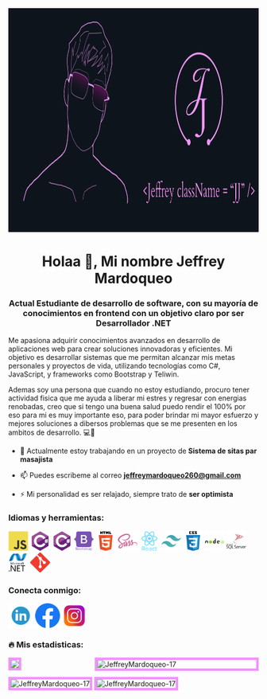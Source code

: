 <head>
 <link rel="stylesheet" href="style.css">
<link>
</head>
<div class = "header">
<div class = "imgenes">
<img class = "perfil"src="./PROPUESTA1.svg" alt="Mi silueta" width="900" height="450" >  </div>
</div>
<h1 align="center">Holaa 👋, Mi nombre Jeffrey Mardoqueo</h1>
<h3 align="center">Actual Estudiante de desarrollo de software, con su mayoría de conocimientos en frontend con un objetivo claro por ser Desarrollador .NET </h3>
<p>Me apasiona adquirir conocimientos avanzados en desarrollo de aplicaciones web para crear soluciones innovadoras y eficientes. Mi objetivo es desarrollar sistemas que me permitan alcanzar mis metas personales y proyectos de vida, utilizando tecnologías como C#, JavaScript, y frameworks como Bootstrap y Teliwin.</p>
<p>Ademas soy una persona que cuando no estoy estudiando, procuro tener actividad fisica que me ayuda a liberar mi estres y regresar con energias renobadas, creo que si tengo una buena salud puedo rendir el 100% por eso para mi es muy importante eso, para poder brindar mi mayor esfuerzo y mejores soluciones a dibersos problemas que se me presenten en los ambitos de desarrollo. 💻💖</p>

- 🔭 Actualmente estoy trabajando en un proyecto de **Sistema de sitas par masajista**

- 📫 Puedes escribeme al correo **jeffreymardoqueo260@gmail.com**

- ⚡ Mi personalidad es ser relajado, siempre trato de **ser optimista**
<h3 align="left">Idiomas y herramientas:</h3>
<p align="left">
<img src="https://raw.githubusercontent.com/teamedwardforever/Readme-Generator/71f25dd8b98329b168142a6b782a107b75eab178/svg/Skills/Languages/javascript-original.svg" alt="Javascript" width="40" height="40" />
<img src="https://raw.githubusercontent.com/teamedwardforever/Readme-Generator/71f25dd8b98329b168142a6b782a107b75eab178/svg/Skills/Languages/csharp-original.svg" alt="Csharp" width="40" height="40" />
<img src="https://raw.githubusercontent.com/teamedwardforever/Readme-Generator/71f25dd8b98329b168142a6b782a107b75eab178/svg/Skills/Languages/csharp-original.svg" alt="Csharp" width="40" height="40" />
<img src="https://raw.githubusercontent.com/teamedwardforever/Readme-Generator/71f25dd8b98329b168142a6b782a107b75eab178/svg/Skills/Frontend/bootstrap-plain-wordmark.svg" alt="Bootstrap" width="40" height=" 40"/>
<img src="https://raw.githubusercontent.com/teamedwardforever/Readme-Generator/71f25dd8b98329b168142a6b782a107b75eab178/svg/Skills/Frontend/html5-original-wordmark.svg" alt="HTML" width="40" height=" 40"/>
<img src="https://raw.githubusercontent.com/teamedwardforever/Readme-Generator/71f25dd8b98329b168142a6b782a107b75eab178/svg/Skills/Frontend/sass-original.svg" alt="Sass" width="40" height="40" />
<img src="https://raw.githubusercontent.com/teamedwardforever/Readme-Generator/71f25dd8b98329b168142a6b782a107b75eab178/svg/Skills/Frontend/react-original-wordmark.svg" alt="React" width="40" height=" 40"/>
<img src="https://raw.githubusercontent.com/teamedwardforever/Readme-Generator/71f25dd8b98329b168142a6b782a107b75eab178/svg/Skills/Frontend/tailwindcss-icon.svg" alt="Tailwindcss" width="40" height="40" />
<img src="https://raw.githubusercontent.com/teamedwardforever/Readme-Generator/71f25dd8b98329b168142a6b782a107b75eab178/svg/Skills/Frontend/css3-original-wordmark.svg" alt="Css" width="40" height=" 40"/>
<img src="https://raw.githubusercontent.com/teamedwardforever/Readme-Generator/71f25dd8b98329b168142a6b782a107b75eab178/svg/Skills/Backend/nodejs-original-wordmark.svg" alt="NodeJs" width="40" height=" 40"/>
<img src="https://raw.githubusercontent.com/teamedwardforever/Readme-Generator/71f25dd8b98329b168142a6b782a107b75eab178/svg/Skills/Database/microsoft-sql-server-logo.svg" alt="Microsoft Sql Server" width="40 "altura="40"/>
<img src="https://raw.githubusercontent.com/teamedwardforever/Readme-Generator/71f25dd8b98329b168142a6b782a107b75eab178/svg/Skills/Framework/dot-net-original-wordmark.svg" alt="Dot Net" width="40" altura="40"/>
<img src="https://raw.githubusercontent.com/teamedwardforever/Readme-Generator/71f25dd8b98329b168142a6b782a107b75eab178/svg/Skills/Other/git-scm-icon.svg" alt="Git" width="40" height=" 40"/>
</p>


<h3 align="left">Conecta conmigo:</h3>
<p align="left ">
<a href="https://linkedin.com/in/jeffrey mardoqueo jiménez santos" target="blank"><img align="center" src="./linkedin.png" alt="jeffrey mardoqueo jiménez santos" height="50" width="50" /></a>
<a href="https://fb.com/jeff mardoqueo" target="blank"><img align="center" src="./facebook.png" alt="jeff mardoqueo" height="50" width="50" /></a>
<a href="https://instagram.com /jeff mardoqueo" target="blank"><img align="center" src="./instagram.png" alt="jeff mardoqueo" height="50" width="50" /></a>
</p>


<h3 align="left">🔥 Mis estadisticas: </h3>
<div style="display: flex; flex-wrap: wrap; gap: 10px;">
    <div style="flex: 1;">
        <a href="https://github.com/JeffreyMardoqueo-17" target="_blank"><img src="https://img.shields.io/badge/GitHub-100000?style=for-the-badge&logo=github&logoColor=white" target="_blank" style="height: 200px; border: 5px solid #EE96F9;"></a>
    </div>
    <div style="flex: 1;">
        <img align="left" src="https://github-readme-stats.vercel.app/api/top-langs/?username=JeffreyMardoqueo-17&layout=compact&theme=radical" alt="JeffreyMardoqueo-17" style="border: 5px solid #EE96F9; width : 320px">
    </div>
    <div style="flex: 2;">
        <img align="center" height="200px" src="https://github-readme-stats.vercel.app/api?username=JeffreyMardoqueo-17&show_icons=true&locale=en&theme=radical" alt="JeffreyMardoqueo-17" style="border: 5px solid #EE96F9; width: 500px">
        <img align="center" height="200px" src="https://github-readme-streak-stats.herokuapp.com/?user=JeffreyMardoqueo-17&theme=radical" alt="JeffreyMardoqueo-17" style="border: 5px solid #EE96F9;">
    </div>
</div>
